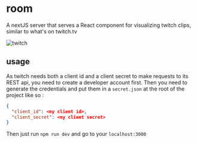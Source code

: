 # room
A nextJS server that serves a React component for visualizing twitch clips, similar to what's on twitch.tv

![twitch](https://user-images.githubusercontent.com/26607946/82077590-ff1a2b80-96df-11ea-94f4-28fed6215d15.gif)

## usage
As twitch needs both a client id and a client secret to make requests to its REST api, you need to create a developer account first. Then you need to generate the credentials and put them in a `secret.json` at the root of the project like so :

```json
{
  "client_id": <my client id>,
  "client_secret": <my client secret>
}
```

Then just run `npm run dev` and go to your `localhost:3000`
